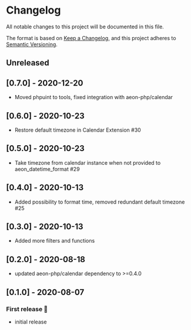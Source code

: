 # Changelog

All notable changes to this project will be documented in this file.

The format is based on [Keep a Changelog](https://keepachangelog.com/en/1.0.0/),
and this project adheres to [Semantic Versioning](https://semver.org/spec/v2.0.0.html).

## Unreleased

## [0.7.0] - 2020-12-20
- Moved phpuint to tools, fixed integration with aeon-php/calendar

## [0.6.0] - 2020-10-23
- Restore default timezone in Calendar Extension #30

## [0.5.0] - 2020-10-23
- Take timezone from calendar instance when not provided to aeon_datetime_format #29

## [0.4.0] - 2020-10-13
- Added possibility to format time, removed redundant default timezone #25

## [0.3.0] - 2020-10-13
- Added more filters and functions 

## [0.2.0] - 2020-08-18
- updated aeon-php/calendar dependency to >=0.4.0

## [0.1.0] - 2020-08-07
### First release :tada:
- initial release
